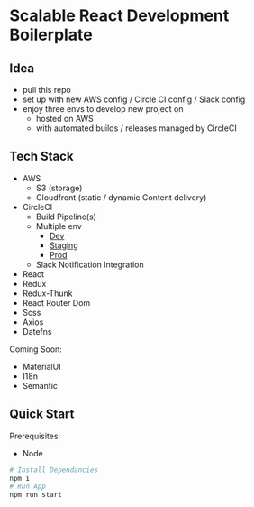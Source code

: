 # Scalable React Development Boilerplate

## Idea

- pull this repo
- set up with new AWS config / Circle CI config / Slack config
- enjoy three envs to develop new project on
  - hosted on AWS
  - with automated builds / releases managed by CircleCI

## Tech Stack

- AWS
  - S3 (storage)
  - Cloudfront (static / dynamic Content delivery)
- CircleCI
  - Build Pipeline(s)
  - Multiple env
    - [Dev](https://d25n348mtdlevv.cloudfront.net/)
    - [Staging](https://d25n348mtdlevv.cloudfront.net/)
    - [Prod](https://d33ny7kfd0joai.cloudfront.net/)
  - Slack Notification Integration
- React
- Redux
- Redux-Thunk
- React Router Dom
- Scss
- Axios
- Datefns

Coming Soon:

- MaterialUI
- I18n
- Semantic

## Quick Start

Prerequisites:

- Node

```bash
# Install Dependancies
npm i
# Run App
npm run start
```
